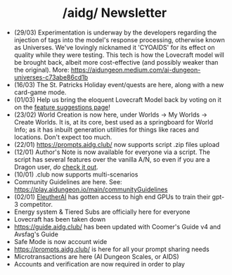 <h1 align="center">/aidg/ Newsletter</h1>

- (29/03) Experimentation is underway by the developers regarding the injection of tags into the model's response processing, otherwise known as Universes. We've lovingly nicknamed it 'CYOAIDS' for its effect on quality while they were testing. This tech is how the Lovecraft model will be brought back, albeit more cost-effective (and possibly weaker than the original). More: https://aidungeon.medium.com/ai-dungeon-universes-c73abe86cd1b
- (16/03) The St. Patricks Holiday event/quests are here, along with a new card-game mode.
- (01/03) Help us bring the eloquent Lovecraft Model back by voting on it on the [feature suggestions page](https://features.aidungeon.io/ideas/AID-I-1073)!
- (23/02) World Creation is now here, under Worlds -> My Worlds -> Create Worlds. It is, at its core, best used as a springboard for World Info; as it has inbuilt generation utilities for things like races and locations. Don't expect too much.
- (22/01) <https://prompts.aidg.club/> now supports script .zip files upload
- (12/01) Author's Note is now available for everyone via a script. The script has several features over the vanilla A/N, so even if you are a Dragon user, *do* [check it out](https://github.com/CoomersGuide/CoomersGuide.github.io/tree/main/Resources-And-Guides/Scripts/AuthorsNote). 
- (10/01) .club now supports multi-scenarios
- Community Guidelines are here. See: <https://play.aidungeon.io/main/communityGuidelines>
- (02/01) [EleutherAI](https://www.eleuther.ai/) has gotten access to high end GPUs to train their gpt-3 competitor.
- Energy system & Tiered Subs are officially here for everyone
- Lovecraft has been taken down
- <https://guide.aidg.club/> has been updated with Coomer's Guide v4 and Avsfag's Guide
- Safe Mode is now account wide
- <https://prompts.aidg.club/> is here for all your prompt sharing needs
- Microtransactions are here (AI Dungeon Scales, or AIDS)
- Accounts and verification are now required in order to play
